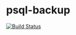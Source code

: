 # psql-backup

[![Build Status](https://drone.sparse-space.de/api/badges/docker/psql-backup/status.svg)](https://drone.sparse-space.de/docker/psql-backup)